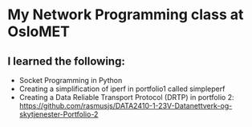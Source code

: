 # My Network Programming class at OsloMET

## I learned the following:
- Socket Programming in Python
- Creating a simplification of iperf in portfolio1 called simpleperf
- Creating a Data Reliable Transport Protocol (DRTP) in portfolio 2: https://github.com/rasmusjs/DATA2410-1-23V-Datanettverk-og-skytjenester-Portfolio-2
